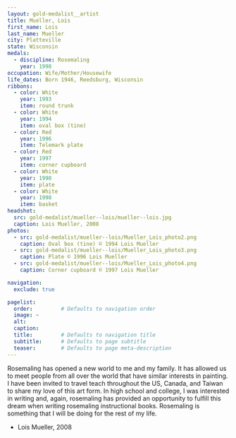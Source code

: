 ```yaml
---
layout: gold-medalist__artist
title: Mueller, Lois
first_name: Lois
last_name: Mueller
city: Platteville
state: Wisconsin
medals: 
  - discipline: Rosemaling
    year: 1998
occupation: Wife/Mother/Housewife
life_dates: Born 1946, Reedsburg, Wisconsin
ribbons:
  - color: White
    year: 1993
    item: round trunk
  - color: White
    year: 1994
    item: oval box (tine)
  - color: Red
    year: 1996
    item: Telemark plate
  - color: Red
    year: 1997
    item: corner cupboard
  - color: White
    year: 1998
    item: plate
  - color: White
    year: 1998
    item: basket
headshot:
  src: gold-medalist/mueller--lois/mueller--lois.jpg
  caption: Lois Mueller, 2008
photos:
  - src: gold-medalist/mueller--lois/Mueller_Lois_photo2.png
    caption: Oval box (tine) © 1994 Lois Mueller
  - src: gold-medalist/mueller--lois/Mueller_Lois_photo3.png
    caption: Plate © 1996 Lois Mueller
  - src: gold-medalist/mueller--lois/Mueller_Lois_photo4.png
    caption: Corner cupboard © 1997 Lois Mueller

navigation:
  exclude: true

pagelist:
  order:         # Defaults to navigation order  
  image: ~
  alt:
  caption:
  title:         # Defaults to navigation title
  subtitle:      # Defaults to page subtitle
  teaser:        # Defaults to page meta-description  
---
```

Rosemaling has opened a new world to me and my family.  It has allowed us to meet people from all over the world that have similar interests in painting.  I have been invited to travel teach throughout the US, Canada, and Taiwan to share my love of this art form.  In high school and college, I was interested in writing and, again, rosemaling has provided an opportunity to fulfill this dream when writing rosemaling instructional books.  Rosemaling is something that I will be doing for the rest of my life.

- Lois Mueller, 2008
